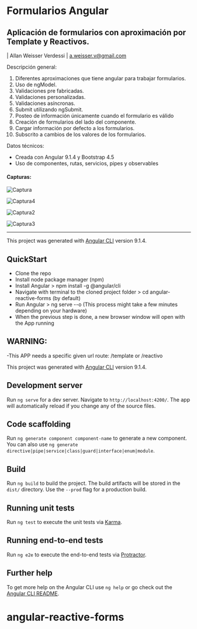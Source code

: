 # Formularios Angular
## Aplicación de formularios con aproximación por Template y Reactivos.
| Allan Weisser Verdessi
| a.weisser.v@gmail.com


Descripción general:

1.	Diferentes aproximaciones que tiene angular para trabajar formularios.
2.	Uso de ngModel.
3.	Validaciones pre fabricadas.
4.	Validaciones personalizadas.
5.	Validaciones asíncronas.
6.	Submit utilizando ngSubmit.
7.	Posteo de información únicamente cuando el formulario es válido
8.	Creación de formularios del lado del componente.
9.	Cargar información por defecto a los formularios.
10.	Subscrito a cambios de los valores de los formularios.


Datos técnicos:

  - Creada con Angular 9.1.4 y Bootstrap 4.5
  - Uso de componentes, rutas, servicios, pipes y observables
  
  #### Capturas:
  
![Captura](https://user-images.githubusercontent.com/19677373/89260483-59999880-d5fa-11ea-93d0-116c88dba26a.PNG)

![Captura4](https://user-images.githubusercontent.com/19677373/89260491-5b635c00-d5fa-11ea-8ac2-a67e28823fc7.PNG)

![Captura2](https://user-images.githubusercontent.com/19677373/89260485-5a322f00-d5fa-11ea-847e-94aeb5c64263.PNG)

![Captura3](https://user-images.githubusercontent.com/19677373/89260487-5acac580-d5fa-11ea-9dfe-e881b250d2d9.PNG)

----------

This project was generated with [Angular CLI](https://github.com/angular/angular-cli) version 9.1.4.

## QuickStart

- Clone the repo
- Install node package manager (npm)
- Install Angular > npm install -g @angular/cli
- Navigate with terminal to the cloned project folder > cd angular-reactive-forms (by default)
- Run Angular > ng serve --o (This process might take a few minutes depending on your hardware)
- When the previous step is done, a new browser window will open with the App running

## WARNING:

-This APP needs a specific given url route: /template or /reactivo 


This project was generated with [Angular CLI](https://github.com/angular/angular-cli) version 9.1.4.

## Development server

Run `ng serve` for a dev server. Navigate to `http://localhost:4200/`. The app will automatically reload if you change any of the source files.

## Code scaffolding

Run `ng generate component component-name` to generate a new component. You can also use `ng generate directive|pipe|service|class|guard|interface|enum|module`.

## Build

Run `ng build` to build the project. The build artifacts will be stored in the `dist/` directory. Use the `--prod` flag for a production build.

## Running unit tests

Run `ng test` to execute the unit tests via [Karma](https://karma-runner.github.io).

## Running end-to-end tests

Run `ng e2e` to execute the end-to-end tests via [Protractor](http://www.protractortest.org/).

## Further help

To get more help on the Angular CLI use `ng help` or go check out the [Angular CLI README](https://github.com/angular/angular-cli/blob/master/README.md).
# angular-reactive-forms

